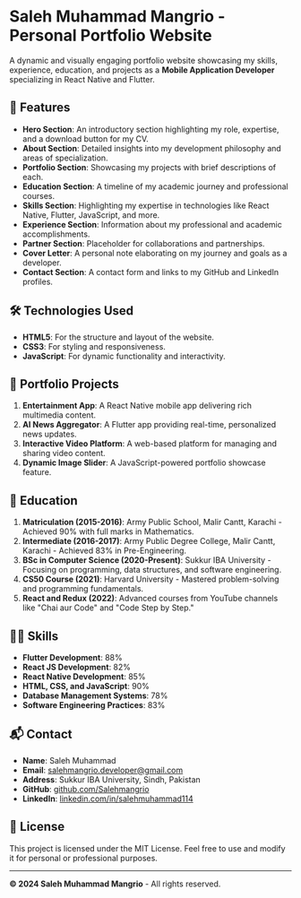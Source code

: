# Saleh Muhammad Mangrio - Personal Portfolio Website

A dynamic and visually engaging portfolio website showcasing my skills, experience, education, and projects as a **Mobile Application Developer** specializing in React Native and Flutter.

## 🚀 Features
- **Hero Section**: An introductory section highlighting my role, expertise, and a download button for my CV.
- **About Section**: Detailed insights into my development philosophy and areas of specialization.
- **Portfolio Section**: Showcasing my projects with brief descriptions of each.
- **Education Section**: A timeline of my academic journey and professional courses.
- **Skills Section**: Highlighting my expertise in technologies like React Native, Flutter, JavaScript, and more.
- **Experience Section**: Information about my professional and academic accomplishments.
- **Partner Section**: Placeholder for collaborations and partnerships.
- **Cover Letter**: A personal note elaborating on my journey and goals as a developer.
- **Contact Section**: A contact form and links to my GitHub and LinkedIn profiles.

## 🛠️ Technologies Used
- **HTML5**: For the structure and layout of the website.
- **CSS3**: For styling and responsiveness.
- **JavaScript**: For dynamic functionality and interactivity.

## 🌟 Portfolio Projects
1. **Entertainment App**: A React Native mobile app delivering rich multimedia content.
2. **AI News Aggregator**: A Flutter app providing real-time, personalized news updates.
3. **Interactive Video Platform**: A web-based platform for managing and sharing video content.
4. **Dynamic Image Slider**: A JavaScript-powered portfolio showcase feature.

## 📜 Education
1. **Matriculation (2015-2016)**: Army Public School, Malir Cantt, Karachi - Achieved 90% with full marks in Mathematics.
2. **Intermediate (2016-2017)**: Army Public Degree College, Malir Cantt, Karachi - Achieved 83% in Pre-Engineering.
3. **BSc in Computer Science (2020-Present)**: Sukkur IBA University - Focusing on programming, data structures, and software engineering.
4. **CS50 Course (2021)**: Harvard University - Mastered problem-solving and programming fundamentals.
5. **React and Redux (2022)**: Advanced courses from YouTube channels like "Chai aur Code" and "Code Step by Step."

## 🧑‍💻 Skills
- **Flutter Development**: 88%
- **React JS Development**: 82%
- **React Native Development**: 85%
- **HTML, CSS, and JavaScript**: 90%
- **Database Management Systems**: 78%
- **Software Engineering Practices**: 83%

## 📬 Contact
- **Name**: Saleh Muhammad
- **Email**: [salehmangrio.developer@gmail.com](mailto:salehmangrio.developer@gmail.com)
- **Address**: Sukkur IBA University, Sindh, Pakistan
- **GitHub**: [github.com/Salehmangrio](https://github.com/Salehmangrio)
- **LinkedIn**: [linkedin.com/in/salehmuhammad114](https://www.linkedin.com/in/salehmuhammad114)

## 📄 License
This project is licensed under the MIT License. Feel free to use and modify it for personal or professional purposes.

---

**© 2024 Saleh Muhammad Mangrio** - All rights reserved.
